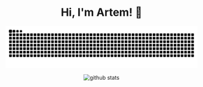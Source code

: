 <h1 align="center">Hi, I'm Artem! 👋</h1>

<p align="center">
  <picture>
    <source media="(prefers-color-scheme: dark)" srcset="https://raw.githubusercontent.com/ArtemSBulgakov/ArtemSBulgakov/snake/github-contribution-grid-snake-dark.svg">
    <source media="(prefers-color-scheme: light)" srcset="https://raw.githubusercontent.com/ArtemSBulgakov/ArtemSBulgakov/snake/github-contribution-grid-snake.svg">
    <img alt="contribution snake" src="https://raw.githubusercontent.com/ArtemSBulgakov/ArtemSBulgakov/snake/github-contribution-grid-snake.svg">
  </picture>
</p>

<p align="center">
  <picture>
    <source media="(prefers-color-scheme: dark)" srcset="https://github-readme-stats.vercel.app/api?username=ArtemSBulgakov&include_all_commits=true&count_private=true&show_icons=true&hide=stars&theme=vue-dark">
    <source media="(prefers-color-scheme: light)" srcset="https://github-readme-stats.vercel.app/api?username=ArtemSBulgakov&include_all_commits=true&count_private=true&show_icons=true&hide=stars">
    <img alt="github stats" src="https://github-readme-stats.vercel.app/api?username=ArtemSBulgakov&include_all_commits=true&count_private=true&show_icons=true&hide=stars">
  </picture>
</p>
